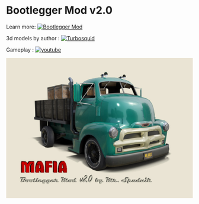 # Bootlegger Mod v2.0

Learn more:
[![Bootlegger Mod](https://img.shields.io/badge/Bootlegger-Mod-yellow.svg )](https://spudnik3d.blogspot.com/p/blog-page_22.html)

3d models by author :
[![Turbosquid](https://img.shields.io/badge/Turbosquid-orange.svg)](http://www.turbosquid.com/Search/Artists/MrSpudnik?referral=MrSpudnik)

Gameplay :
[![youtube](https://img.shields.io/badge/youtube-red.svg)](https://www.youtube.com/watch?v=g9JbeSGZAgQ)

<img src="https://github.com/AlSpudnik/Bootlegger-Mod-v2.0/blob/main/bootlogo_v2.0.jpg" alt="">
